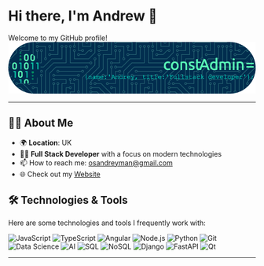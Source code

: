 # Hi there, I'm Andrew 👋

Welcome to my GitHub profile! 
![Profile Banner](github-header-image.png)

---

## 👨‍💻 About Me
- 🌍 **Location**: UK
- 👨‍💻 **Full Stack Developer** with a focus on modern technologies
- 📫 How to reach me: [osandreyman@gmail.com](mailto:osandreyman@gmail.com)
- 🌐 Check out my [Website](https://osandrey.github.io)


## 🛠️ Technologies & Tools
Here are some technologies and tools I frequently work with:

![JavaScript](https://img.shields.io/badge/JavaScript-F7DF1E?style=flat-square&logo=javascript&logoColor=black)
![TypeScript](https://img.shields.io/badge/TypeScript-007ACC?style=flat-square&logo=typescript&logoColor=white)
![Angular](https://img.shields.io/badge/Angular-DD0031?style=flat-square&logo=angular&logoColor=white)
![Node.js](https://img.shields.io/badge/Node.js-43853D?style=flat-square&logo=node.js&logoColor=white)
![Python](https://img.shields.io/badge/Python-3776AB?style=flat-square&logo=python&logoColor=white)
![Git](https://img.shields.io/badge/Git-F05032?style=flat-square&logo=git&logoColor=white)
![Data Science](https://img.shields.io/badge/Data%20Science-8C8C8C?style=flat-square&logo=python&logoColor=white)
![AI](https://img.shields.io/badge/AI-FF6F20?style=flat-square&logo=robot&logoColor=white)
![SQL](https://img.shields.io/badge/SQL-4479A1?style=flat-square&logo=mysql&logoColor=white)
![NoSQL](https://img.shields.io/badge/NoSQL-4EA94B?style=flat-square&logo=nosql&logoColor=white)
![Django](https://img.shields.io/badge/Django-092E20?style=flat-square&logo=django&logoColor=white)
![FastAPI](https://img.shields.io/badge/FastAPI-005571?style=flat-square&logo=fastapi&logoColor=white)
![Qt](https://img.shields.io/badge/Qt-41CD52?style=flat-square&logo=qt&logoColor=white)







---
